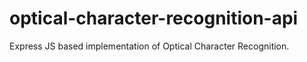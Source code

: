 # optical-character-recognition-api
Express JS based implementation of Optical Character Recognition. 
